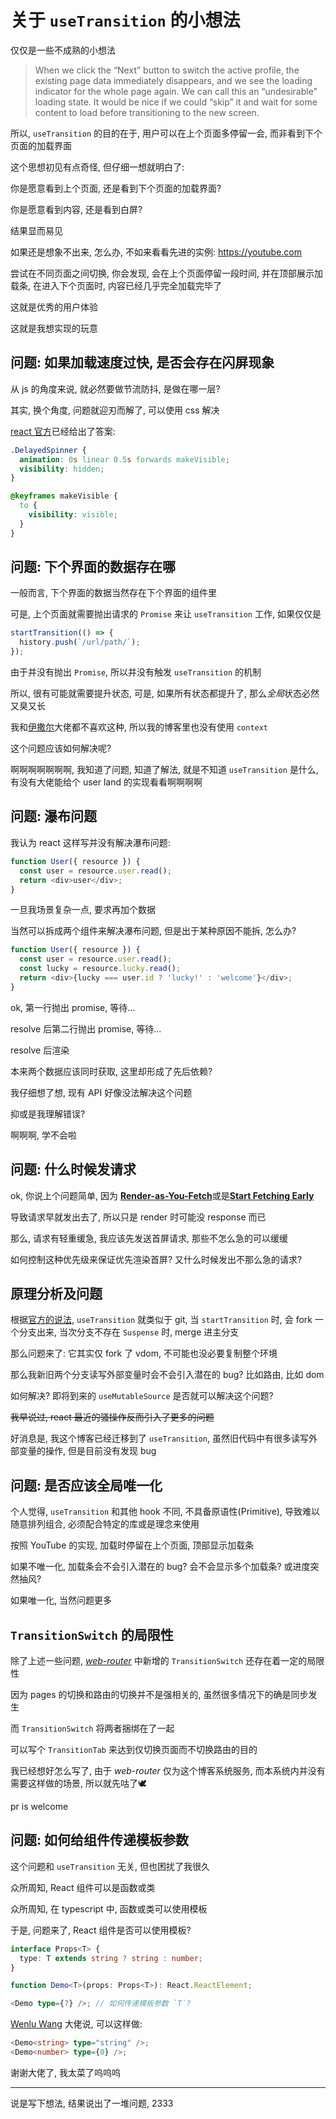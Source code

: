 # 关于 `useTransition` 的小想法

仅仅是一些不成熟的小想法

> When we click the “Next” button to switch the active profile, the existing page data immediately disappears, and we see the loading indicator for the whole page again. We can call this an “undesirable” loading state. It would be nice if we could “skip” it and wait for some content to load before transitioning to the new screen.

所以, `useTransition` 的目的在于, 用户可以在上个页面多停留一会, 而非看到下个页面的加载界面

这个思想初见有点奇怪, 但仔细一想就明白了:

你是愿意看到上个页面, 还是看到下个页面的加载界面?

你是愿意看到内容, 还是看到白屏?

结果显而易见

如果还是想象不出来, 怎么办, 不如来看看先进的实例: <https://youtube.com>

尝试在不同页面之间切换, 你会发现, 会在上个页面停留一段时间, 并在顶部展示加载条, 在进入下个页面时, 内容已经几乎完全加载完毕了

这就是优秀的用户体验

这就是我想实现的玩意

## 问题: 如果加载速度过快, 是否会存在闪屏现象

从 js 的角度来说, 就必然要做节流防抖, 是做在哪一层?

其实, 换个角度, 问题就迎刃而解了, 可以使用 css 解决

[react 官方](https://reactjs.org/docs/concurrent-mode-patterns.html#delaying-a-pending-indicator)已经给出了答案:

```css
.DelayedSpinner {
  animation: 0s linear 0.5s forwards makeVisible;
  visibility: hidden;
}

@keyframes makeVisible {
  to {
    visibility: visible;
  }
}
```

## 问题: 下个界面的数据存在哪

一般而言, 下个界面的数据当然存在下个界面的组件里

可是, 上个页面就需要抛出请求的 `Promise` 来让 `useTransition` 工作, 如果仅仅是

```typescript
startTransition(() => {
  history.push(`/url/path/`);
});
```

由于并没有抛出 `Promise`, 所以并没有触发 `useTransition` 的机制

所以, 很有可能就需要提升状态, 可是, 如果所有状态都提升了, 那么*全局*状态必然又臭又长

我和[伊撒尔](https://github.com/yisar)大佬都不喜欢这种, 所以我的博客里也没有使用 `context`

这个问题应该如何解决呢?

啊啊啊啊啊啊啊, 我知道了问题, 知道了解法, 就是不知道 `useTransition` 是什么, 有没有大佬能给个 user land 的实现看看啊啊啊啊

## 问题: 瀑布问题

我认为 react 这样写并没有解决瀑布问题:

```typescript
function User({ resource }) {
  const user = resource.user.read();
  return <div>user</div>;
}
```

一旦我场景复杂一点, 要求再加个数据

当然可以拆成两个组件来解决瀑布问题, 但是出于某种原因不能拆, 怎么办?

```typescript
function User({ resource }) {
  const user = resource.user.read();
  const lucky = resource.lucky.read();
  return <div>{lucky === user.id ? 'lucky!' : 'welcome'}</div>;
}
```

ok, 第一行抛出 promise, 等待...

resolve 后第二行抛出 promise, 等待...

resolve 后渲染

本来两个数据应该同时获取, 这里却形成了先后依赖?

我仔细想了想, 现有 API 好像没法解决这个问题

抑或是我理解错误?

啊啊啊, 学不会啦

## 问题: 什么时候发请求

ok, 你说上个问题简单, 因为 [**Render-as-You-Fetch**](https://reactjs.org/docs/concurrent-mode-suspense.html#approach-3-render-as-you-fetch-using-suspense)或是[**Start Fetching Early**](https://reactjs.org/docs/concurrent-mode-suspense.html#start-fetching-early)

导致请求早就发出去了, 所以只是 render 时可能没 response 而已

那么, 请求有轻重缓急, 我应该先发送首屏请求, 那些不怎么急的可以缓缓

如何控制这种优先级来保证优先渲染首屏? 又什么时候发出不那么急的请求?

## 原理分析及问题

根据[官方的说法](https://reactjs.org/docs/concurrent-mode-intro.html#blocking-vs-interruptible-rendering), `useTransition` 就类似于 git, 当 `startTransition` 时, 会 fork 一个分支出来, 当次分支不存在 `Suspense` 时, merge 进主分支

那么问题来了: 它其实仅 fork 了 vdom, 不可能也没必要复制整个环境

那么我新旧两个分支读写外部变量时会不会引入潜在的 bug? 比如路由, 比如 dom

如何解决? 即将到来的 `useMutableSource` 是否就可以解决这个问题?

~~我早说过, react 最近的骚操作反而引入了更多的问题~~

好消息是, 我这个博客已经迁移到了 `useTransition`, 虽然旧代码中有很多读写外部变量的操作, 但是目前没有发现 bug

## 问题: 是否应该全局唯一化

个人觉得, `useTransition` 和其他 hook 不同, 不具备原语性(Primitive), 导致难以随意排列组合, 必须配合特定的库或是理念来使用

按照 YouTube 的实现, 加载时停留在上个页面, 顶部显示加载条

如果不唯一化, 加载条会不会引入潜在的 bug? 会不会显示多个加载条? 或进度突然抽风?

如果唯一化, 当然问题更多

## `TransitionSwitch` 的局限性

除了上述一些问题, [_web-router_](https://github.com/wu-yu-xuan/web-router) 中新增的 `TransitionSwitch` 还存在着一定的局限性

因为 pages 的切换和路由的切换并不是强相关的, 虽然很多情况下的确是同步发生

而 `TransitionSwitch` 将两者捆绑在了一起

可以写个 `TransitionTab` 来达到仅切换页面而不切换路由的目的

我已经想好怎么写了, 由于 _web-router_ 仅为这个博客系统服务, 而本系统内并没有需要这样做的场景, 所以就先咕了:dove:

pr is welcome

## 问题: 如何给组件传递模板参数

这个问题和 `useTransition` 无关, 但也困扰了我很久

众所周知, React 组件可以是函数或类

众所周知, 在 typescript 中, 函数或类可以使用模板

于是, 问题来了, React 组件是否可以使用模板?

```typescript
interface Props<T> {
  type: T extends string ? string : number;
}

function Demo<T>(props: Props<T>): React.ReactElement;

<Demo type={?} />; // 如何传递模板参数 `T`?
```

[Wenlu Wang](https://github.com/Kingwl) 大佬说, 可以这样做:

```typescript
<Demo<string> type="string" />;
<Demo<number> type={0} />;
```

谢谢大佬了, 我太菜了呜呜呜

---

说是写下想法, 结果说出了一堆问题, 2333
